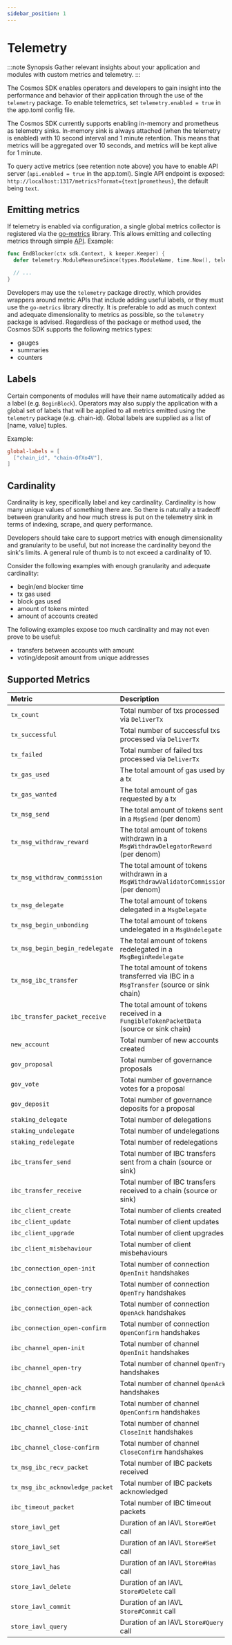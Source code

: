 ```yaml
---
sidebar_position: 1
---
```


# Telemetry

:::note Synopsis
Gather relevant insights about your application and modules with custom metrics and telemetry.
:::

The Cosmos SDK enables operators and developers to gain insight into the performance and behavior of
their application through the use of the `telemetry` package. To enable telemetrics, set `telemetry.enabled = true` in the app.toml config file.

The Cosmos SDK currently supports enabling in-memory and prometheus as telemetry sinks. In-memory sink is always attached (when the telemetry is enabled) with 10 second interval and 1 minute retention. This means that metrics will be aggregated over 10 seconds, and metrics will be kept alive for 1 minute.

To query active metrics (see retention note above) you have to enable API server (`api.enabled = true` in the app.toml). Single API endpoint is exposed: `http://localhost:1317/metrics?format={text|prometheus}`, the default being `text`.

## Emitting metrics

If telemetry is enabled via configuration, a single global metrics collector is registered via the
[go-metrics](https://github.com/hashicorp/go-metrics) library. This allows emitting and collecting
metrics through simple [API](https://github.com/cosmos/cosmos-sdk/blob/v0.50.0-alpha.0/telemetry/wrapper.go). Example:

```go
func EndBlocker(ctx sdk.Context, k keeper.Keeper) {
  defer telemetry.ModuleMeasureSince(types.ModuleName, time.Now(), telemetry.MetricKeyEndBlocker)

  // ...
}
```

Developers may use the `telemetry` package directly, which provides wrappers around metric APIs
that include adding useful labels, or they must use the `go-metrics` library directly. It is preferable
to add as much context and adequate dimensionality to metrics as possible, so the `telemetry` package
is advised. Regardless of the package or method used, the Cosmos SDK supports the following metrics
types:

* gauges
* summaries
* counters

## Labels

Certain components of modules will have their name automatically added as a label (e.g. `BeginBlock`).
Operators may also supply the application with a global set of labels that will be applied to all
metrics emitted using the `telemetry` package (e.g. chain-id). Global labels are supplied as a list
of [name, value] tuples.

Example:

```toml
global-labels = [
  ["chain_id", "chain-OfXo4V"],
]
```

## Cardinality

Cardinality is key, specifically label and key cardinality. Cardinality is how many unique values of
something there are. So there is naturally a tradeoff between granularity and how much stress is put
on the telemetry sink in terms of indexing, scrape, and query performance.

Developers should take care to support metrics with enough dimensionality and granularity to be
useful, but not increase the cardinality beyond the sink's limits. A general rule of thumb is to not
exceed a cardinality of 10.

Consider the following examples with enough granularity and adequate cardinality:

* begin/end blocker time
* tx gas used
* block gas used
* amount of tokens minted
* amount of accounts created

The following examples expose too much cardinality and may not even prove to be useful:

* transfers between accounts with amount
* voting/deposit amount from unique addresses

## Supported Metrics

| Metric                          | Description                                                                               | Unit            | Type    |
|:--------------------------------|:------------------------------------------------------------------------------------------|:----------------|:--------|
| `tx_count`                      | Total number of txs processed via `DeliverTx`                                             | tx              | counter |
| `tx_successful`                 | Total number of successful txs processed via `DeliverTx`                                  | tx              | counter |
| `tx_failed`                     | Total number of failed txs processed via `DeliverTx`                                      | tx              | counter |
| `tx_gas_used`                   | The total amount of gas used by a tx                                                      | gas             | gauge   |
| `tx_gas_wanted`                 | The total amount of gas requested by a tx                                                 | gas             | gauge   |
| `tx_msg_send`                   | The total amount of tokens sent in a `MsgSend` (per denom)                                | token           | gauge   |
| `tx_msg_withdraw_reward`        | The total amount of tokens withdrawn in a `MsgWithdrawDelegatorReward` (per denom)        | token           | gauge   |
| `tx_msg_withdraw_commission`    | The total amount of tokens withdrawn in a `MsgWithdrawValidatorCommission` (per denom)    | token           | gauge   |
| `tx_msg_delegate`               | The total amount of tokens delegated in a `MsgDelegate`                                   | token           | gauge   |
| `tx_msg_begin_unbonding`        | The total amount of tokens undelegated in a `MsgUndelegate`                               | token           | gauge   |
| `tx_msg_begin_begin_redelegate` | The total amount of tokens redelegated in a `MsgBeginRedelegate`                          | token           | gauge   |
| `tx_msg_ibc_transfer`           | The total amount of tokens transferred via IBC in a `MsgTransfer` (source or sink chain)  | token           | gauge   |
| `ibc_transfer_packet_receive`   | The total amount of tokens received in a `FungibleTokenPacketData` (source or sink chain) | token           | gauge   |
| `new_account`                   | Total number of new accounts created                                                      | account         | counter |
| `gov_proposal`                  | Total number of governance proposals                                                      | proposal        | counter |
| `gov_vote`                      | Total number of governance votes for a proposal                                           | vote            | counter |
| `gov_deposit`                   | Total number of governance deposits for a proposal                                        | deposit         | counter |
| `staking_delegate`              | Total number of delegations                                                               | delegation      | counter |
| `staking_undelegate`            | Total number of undelegations                                                             | undelegation    | counter |
| `staking_redelegate`            | Total number of redelegations                                                             | redelegation    | counter |
| `ibc_transfer_send`             | Total number of IBC transfers sent from a chain (source or sink)                          | transfer        | counter |
| `ibc_transfer_receive`          | Total number of IBC transfers received to a chain (source or sink)                        | transfer        | counter |
| `ibc_client_create`             | Total number of clients created                                                           | create          | counter |
| `ibc_client_update`             | Total number of client updates                                                            | update          | counter |
| `ibc_client_upgrade`            | Total number of client upgrades                                                           | upgrade         | counter |
| `ibc_client_misbehaviour`       | Total number of client misbehaviours                                                      | misbehaviour    | counter |
| `ibc_connection_open-init`      | Total number of connection `OpenInit` handshakes                                          | handshake       | counter |
| `ibc_connection_open-try`       | Total number of connection `OpenTry` handshakes                                           | handshake       | counter |
| `ibc_connection_open-ack`       | Total number of connection `OpenAck` handshakes                                           | handshake       | counter |
| `ibc_connection_open-confirm`   | Total number of connection `OpenConfirm` handshakes                                       | handshake       | counter |
| `ibc_channel_open-init`         | Total number of channel `OpenInit` handshakes                                             | handshake       | counter |
| `ibc_channel_open-try`          | Total number of channel `OpenTry` handshakes                                              | handshake       | counter |
| `ibc_channel_open-ack`          | Total number of channel `OpenAck` handshakes                                              | handshake       | counter |
| `ibc_channel_open-confirm`      | Total number of channel `OpenConfirm` handshakes                                          | handshake       | counter |
| `ibc_channel_close-init`        | Total number of channel `CloseInit` handshakes                                            | handshake       | counter |
| `ibc_channel_close-confirm`     | Total number of channel `CloseConfirm` handshakes                                         | handshake       | counter |
| `tx_msg_ibc_recv_packet`        | Total number of IBC packets received                                                      | packet          | counter |
| `tx_msg_ibc_acknowledge_packet` | Total number of IBC packets acknowledged                                                  | acknowledgement | counter |
| `ibc_timeout_packet`            | Total number of IBC timeout packets                                                       | timeout         | counter |
| `store_iavl_get`                | Duration of an IAVL `Store#Get` call                                                      | ms              | summary |
| `store_iavl_set`                | Duration of an IAVL `Store#Set` call                                                      | ms              | summary |
| `store_iavl_has`                | Duration of an IAVL `Store#Has` call                                                      | ms              | summary |
| `store_iavl_delete`             | Duration of an IAVL `Store#Delete` call                                                   | ms              | summary |
| `store_iavl_commit`             | Duration of an IAVL `Store#Commit` call                                                   | ms              | summary |
| `store_iavl_query`              | Duration of an IAVL `Store#Query` call                                                    | ms              | summary |
